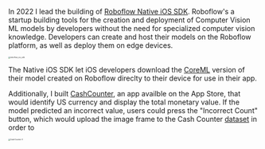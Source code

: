 In 2022 I lead the building of [Roboflow Native iOS SDK](https://blog.roboflow.com/roboflow-ios-sdk/). Roboflow's a startup building tools for the creation and deployment of Computer Vision ML models by developers without the need for specialized computer vision knowledge. Developers can create and host their models on the Roboflow platform, as well as deploy them on edge devices. 

<img src="/Users/nicholasarner/Development-Active/MyWebsite/static/post_assets/roboflow/roboflow_ios_sdk.png" alt="roboflow_ios_sdk" style="zoom:25%;" />

The Native iOS SDK let iOS developers download the [CoreML](https://blog.roboflow.com/what-is-coreml/) version of their model created on Roboflow direclty to their device for use in their app. 

Additionally, I built [CashCounter](https://apps.apple.com/app/roboflow-cash-counter/id1633812788), an app availble on the App Store, that would identify US currency and display the total monetary value. If the model predicted an incorrect value, users could press the "Incorrect Count" button, which would upload the image frame to the Cash Counter [dataset](https://universe.roboflow.com/alex-hyams-cosqx/cash-counter) in order to 

<img src="/Users/nicholasarner/Development-Active/MyWebsite/static/post_assets/roboflow/CashCounter-3.PNG" alt="CashCounter-3" style="zoom:25%;" />

